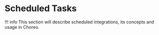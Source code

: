 # Scheduled Tasks

!!! info
    This section will describe scheduled integrations, its concepts and usage in Choreo.

